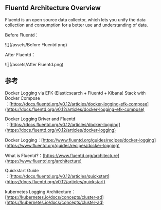 ## Fluentd Architecture Overview

Fluentd is an open source data collector, which lets you unify the data collection and consumption for a better use and understanding of data.

Before Fluentd：

![](/assets/Before Fluentd.png)

After Fluentd：

![](/assets/After Fluentd.png)

## 参考

Docker Logging via EFK \(Elasticsearch + Fluentd + Kibana\) Stack with Docker Compose  
：[https://docs.fluentd.org/v0.12/articles/docker-logging-efk-compose](https://docs.fluentd.org/v0.12/articles/docker-logging-efk-compose)

Docker Logging Driver and Fluentd  
：[https://docs.fluentd.org/v0.12/articles/docker-logging](https://docs.fluentd.org/v0.12/articles/docker-logging)

Docker Logging：[https://www.fluentd.org/guides/recipes/docker-logging](https://www.fluentd.org/guides/recipes/docker-logging)

What is Fluentd?：[https://www.fluentd.org/architecture](https://www.fluentd.org/architecture)

Quickstart Guide  
：[https://docs.fluentd.org/v0.12/articles/quickstart](https://docs.fluentd.org/v0.12/articles/quickstart)

kubernetes Logging Architecture：  
[https://kubernetes.io/docs/concepts/cluster-ad](https://kubernetes.io/docs/concepts/cluster-ad)

